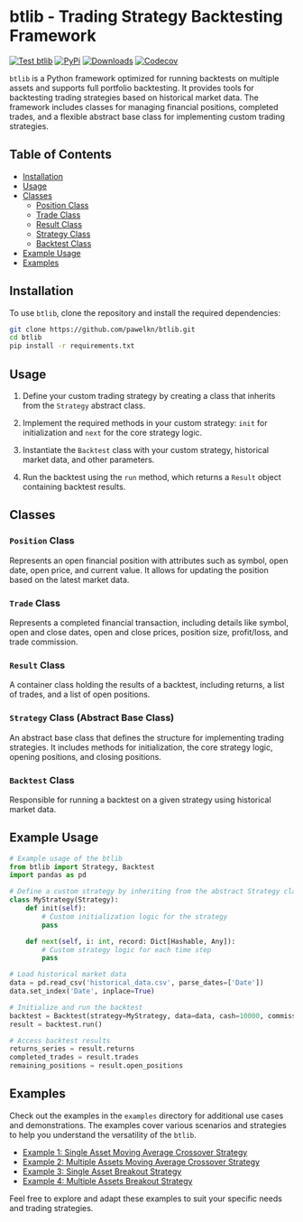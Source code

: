 # btlib -   Trading Strategy Backtesting Framework

[![Test btlib](https://github.com/pawelkn/btlib/actions/workflows/test-btlib.yml/badge.svg)](https://github.com/pawelkn/btlib/actions/workflows/test-btlib.yml) [![PyPi](https://img.shields.io/pypi/v/btlib.svg)](https://pypi.python.org/pypi/btlib/) [![Downloads](https://img.shields.io/pypi/dm/btlib)](https://pypi.python.org/pypi/btlib/) [![Codecov](https://codecov.io/gh/pawelkn/btlib/branch/master/graph/badge.svg)](https://codecov.io/gh/pawelkn/btlib/)

`btlib` is a Python framework optimized for running backtests on multiple assets and supports full portfolio backtesting. It provides tools for backtesting trading strategies based on historical market data. The framework includes classes for managing financial positions, completed trades, and a flexible abstract base class for implementing custom trading strategies.

## Table of Contents

- [Installation](#installation)
- [Usage](#usage)
- [Classes](#classes)
  - [Position Class](#position-class)
  - [Trade Class](#trade-class)
  - [Result Class](#result-class)
  - [Strategy Class](#strategy-class-abstract-base-class)
  - [Backtest Class](#backtest-class)
- [Example Usage](#example-usage)
- [Examples](#examples)

## Installation

To use `btlib`, clone the repository and install the required dependencies:

```bash
git clone https://github.com/pawelkn/btlib.git
cd btlib
pip install -r requirements.txt
```

## Usage

1. Define your custom trading strategy by creating a class that inherits from the `Strategy` abstract class.

2. Implement the required methods in your custom strategy: `init` for initialization and `next` for the core strategy logic.

3. Instantiate the `Backtest` class with your custom strategy, historical market data, and other parameters.

4. Run the backtest using the `run` method, which returns a `Result` object containing backtest results.

## Classes

### `Position` Class

Represents an open financial position with attributes such as symbol, open date, open price, and current value. It allows for updating the position based on the latest market data.

### `Trade` Class

Represents a completed financial transaction, including details like symbol, open and close dates, open and close prices, position size, profit/loss, and trade commission.

### `Result` Class

A container class holding the results of a backtest, including returns, a list of trades, and a list of open positions.

### `Strategy` Class (Abstract Base Class)

An abstract base class that defines the structure for implementing trading strategies. It includes methods for initialization, the core strategy logic, opening positions, and closing positions.

### `Backtest` Class

Responsible for running a backtest on a given strategy using historical market data.

## Example Usage

```python
# Example usage of the btlib
from btlib import Strategy, Backtest
import pandas as pd

# Define a custom strategy by inheriting from the abstract Strategy class
class MyStrategy(Strategy):
    def init(self):
        # Custom initialization logic for the strategy
        pass

    def next(self, i: int, record: Dict[Hashable, Any]):
        # Custom strategy logic for each time step
        pass

# Load historical market data
data = pd.read_csv('historical_data.csv', parse_dates=['Date'])
data.set_index('Date', inplace=True)

# Initialize and run the backtest
backtest = Backtest(strategy=MyStrategy, data=data, cash=10000, commission=0.01)
result = backtest.run()

# Access backtest results
returns_series = result.returns
completed_trades = result.trades
remaining_positions = result.open_positions
```

## Examples

Check out the examples in the `examples` directory for additional use cases and demonstrations. The examples cover various scenarios and strategies to help you understand the versatility of the `btlib`.

- [Example 1: Single Asset Moving Average Crossover Strategy](examples/single-asset-ma-crossover.ipynb)
- [Example 2: Multiple Assets Moving Average Crossover Strategy](examples/multiple-assets-ma-crossover.ipynb)
- [Example 3: Single Asset Breakout Strategy](examples/single-asset-brakeout.ipynb)
- [Example 4: Multiple Assets Breakout Strategy](examples/multiple-assets-brakeout.ipynb)

Feel free to explore and adapt these examples to suit your specific needs and trading strategies.
